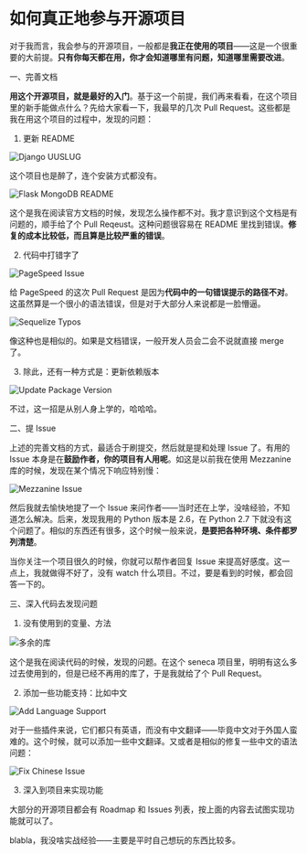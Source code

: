 如何真正地参与开源项目
===

对于我而言，我会参与的开源项目，一般都是**我正在使用的项目**——这是一个很重要的大前提。**只有你每天都在用，你才会知道哪里有问题，知道哪里需要改进**。

一、完善文档

**用这个开源项目，就是最好的入门**。基于这一个前提，我们再来看看，在这个项目里的新手能做点什么？先给大家看一下，我最早的几次 Pull Request。这些都是我在用这个项目的过程中，发现的问题：

1. 更新 README

![Django UUSLUG](django-uuslug.png)

这个项目也是醉了，连个安装方式都没有。

![Flask MongoDB README](../images/flask-mongodb.png)

这个是我在阅读官方文档的时候，发现怎么操作都不对。我才意识到这个文档是有问题的，顺手给了个 Pull Reqeust。这种问题很容易在 README 里找到错误。**修复的成本比较低，而且算是比较严重的错误**。

2. 代码中打错字了

![PageSpeed Issue](../images/page-speed-issues.png)

给 PageSpeed 的这次 Pull Request 是因为**代码中的一句错误提示的路径不对**。这虽然算是一个很小的语法错误，但是对于大部分人来说都是一脸懵逼。

![Sequelize Typos](../images/sequelize-typos.png)

像这种也是相似的。如果是文档错误，一般开发人员会二会不说就直接 merge 了。

3. 除此，还有一种方式是：更新依赖版本

![Update Package Version](../images/update-package-issue.png)

不过，这一招是从别人身上学的，哈哈哈。

二、提 Issue

上述的完善文档的方式，最适合于刷提交，然后就是提和处理 Issue 了。有用的 Issue 本身是在**鼓励作者，你的项目有人用呢**。如这是以前我在使用 Mezzanine 库的时候，发现在某个情况下响应特别慢：

![Mezzanine Issue](../images/mezzanine-bug.png)

然后我就去愉快地提了一个 Issue 来问作者——当时还在上学，没啥经验，不知道怎么解决。后来，发现我用的 Python 版本是 2.6，在 Python 2.7 下就没有这个问题了。相似的东西还有很多，这个时候一般来说，**是要把各种环境、条件都罗列清楚**。

当你关注一个项目很久的时候，你就可以帮作者回复 Issue 来提高好感度。这一点上，我就做得不好了，没有 watch 什么项目。不过，要是看到的时候，都会回答一下的。

三、深入代码去发现问题

1. 没有使用到的变量、方法

![多余的库](../images/remove-unused-libs.png)

这个是我在阅读代码的时候，发现的问题。在这个 seneca 项目里，明明有这么多过去使用到的，但是已经不再用的库了，于是我就给了个 Pull Request。

2. 添加一些功能支持：比如中文

![Add Language Support](../images/add-language-support.png)

对于一些插件来说，它们都只有英语，而没有中文翻译——毕竟中文对于外国人蛮难的。这个时候，就可以添加一些中文翻译。又或者是相似的修复一些中文的语法问题：

![Fix Chinese Issue](../images/auto-save-zh-issue.png)

3. 深入到项目来实现功能

大部分的开源项目都会有 Roadmap 和 Issues 列表，按上面的内容去试图实现功能就可以了。

blabla，我没啥实战经验——主要是平时自己想玩的东西比较多。




